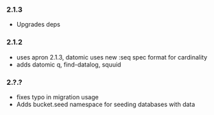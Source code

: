 ### 2.1.3
 * Upgrades deps

### 2.1.2
 * uses apron 2.1.3, datomic uses new :seq spec format for cardinality
 * adds datomic q, find-datalog, squuid

### 2.?.?
 * fixes typo in migration usage 
 * Adds bucket.seed namespace for seeding databases with data
